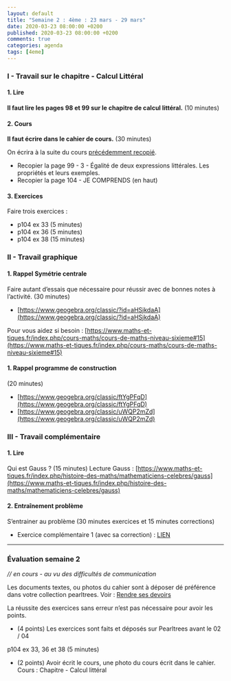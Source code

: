 ```yaml
---
layout: default
title: "Semaine 2 : 4ème : 23 mars - 29 mars"
date: 2020-03-23 08:00:00 +0200
published: 2020-03-23 08:00:00 +0200
comments: true
categories: agenda
tags: [4eme]
---
```



### I - Travail sur le chapitre - Calcul Littéral

#### 1. Lire

**Il faut lire les pages 98 et 99 sur le chapitre de calcul littéral.** (10 minutes)

#### 2. Cours

**Il faut écrire dans le cahier de cours.** (30 minutes)

On écrira à la suite du cours [précédemment recopié](https://www.holomorphe.fr/posts/S1-4eme-16mars-22mars/). 

* Recopier la page 99 - 3 - Égalité de deux expressions littérales.
Les propriétés et leurs exemples.
* Recopier la page 104 - JE COMPRENDS (en haut)

#### 3. Exercices

Faire trois exercices :

* p104 ex 33 (5 minutes)
* p104 ex 36 (5 minutes)
* p104 ex 38 (15 minutes)


<!--more-->
### II - Travail graphique

#### 1. Rappel Symétrie centrale

Faire autant d’essais que nécessaire pour réussir avec de bonnes notes à l’activité. (30 minutes)

* [https://www.geogebra.org/classic/?id=aHSjkdaA](https://www.geogebra.org/classic/?id=aHSjkdaA)

Pour vous aidez si besoin : [https://www.maths-et-tiques.fr/index.php/cours-maths/cours-de-maths-niveau-sixieme#15](https://www.maths-et-tiques.fr/index.php/cours-maths/cours-de-maths-niveau-sixieme#15)

#### 1. Rappel programme de construction 

(20 minutes)

* [https://www.geogebra.org/classic/ftYgPFqD](https://www.geogebra.org/classic/ftYgPFqD)
* [https://www.geogebra.org/classic/uWQP2mZd](https://www.geogebra.org/classic/uWQP2mZd)

### III - Travail complémentaire

#### 1. Lire

Qui est Gauss ? (15 minutes)
Lecture Gauss : [https://www.maths-et-tiques.fr/index.php/histoire-des-maths/mathematiciens-celebres/gauss](https://www.maths-et-tiques.fr/index.php/histoire-des-maths/mathematiciens-celebres/gauss)

#### 2. Entraînement problème

S’entrainer au problème (30 minutes exercices et 15 minutes corrections)

* Exercice complémentaire 1 (avec sa correction) : [LIEN](/assets/doc/4eme/S2/4c2-exc.pdf)



--------------------------------------

### Évaluation semaine 2

*// en cours - au vu des difficultés de communication*

Les documents textes, ou photos du cahier sont à déposer dé préférence dans votre collection pearltrees. Voir : [Rendre ses devoirs](/rendu/)

La réussite des exercices sans erreur n’est pas nécessaire pour avoir les points.

* (4 points) Les exercices sont faits et déposés sur Pearltrees avant le 02 / 04

p104 ex 33, 36 et 38 (5 minutes)

* (2 points) Avoir écrit le cours, une photo du cours écrit dans le cahier. Cours : Chapitre - Calcul littéral
